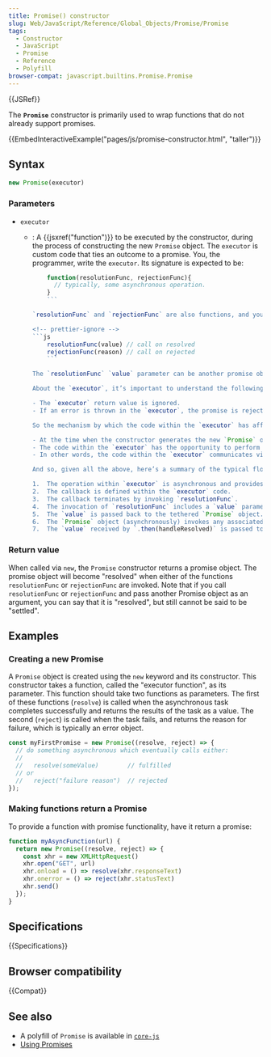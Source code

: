 ```yaml
---
title: Promise() constructor
slug: Web/JavaScript/Reference/Global_Objects/Promise/Promise
tags:
  - Constructor
  - JavaScript
  - Promise
  - Reference
  - Polyfill
browser-compat: javascript.builtins.Promise.Promise
---
```

{{JSRef}}

The **`Promise`** constructor is primarily used to wrap
functions that do not already support promises.

{{EmbedInteractiveExample("pages/js/promise-constructor.html", "taller")}}

## Syntax

```js
new Promise(executor)
```

### Parameters

- `executor`

  - : A {{jsxref("function")}} to be executed by the constructor, during the process of
    constructing the new `Promise` object. The `executor`
    is custom code that ties an outcome to a promise. You, the programmer, write the
    `executor`. Its signature is expected to be:

    ```js
        function(resolutionFunc, rejectionFunc){
          // typically, some asynchronous operation.
        }
        ```

    `resolutionFunc` and `rejectionFunc` are also functions, and you can give them whatever actual names you want. Their signatures are simple: they accept a single parameter of any type.

    <!-- prettier-ignore -->
    ```js
        resolutionFunc(value) // call on resolved
        rejectionFunc(reason) // call on rejected
        ```

    The `resolutionFunc` `value` parameter can be another promise object, in which case the promise gets dynamically inserted into the [promise chain](/en-US/docs/Web/JavaScript/Reference/Global_Objects/Promise#chained_promises).

    About the `executor`, it’s important to understand the following:

    - The `executor` return value is ignored.
    - If an error is thrown in the `executor`, the promise is rejected.

    So the mechanism by which the code within the `executor` has affect is as follows:

    - At the time when the constructor generates the new `Promise` object, it also generates a corresponding pair of functions for `resolutionFunc` and `rejectionFunc`; these are "tethered" to the `Promise` object.
    - The code within the `executor` has the opportunity to perform some operation and then reflect the operation's outcome (if the value is not another Promise object) as either "resolved" or "rejected", by terminating with an invocation of either the `resolutionFunc` or the `rejectionFunc`, respectively.
    - In other words, the code within the `executor` communicates via the side effect caused by `resolutionFunc` or `rejectionFunc`. The side effect is that the `Promise` object either becomes "resolved", or "rejected".

    And so, given all the above, here’s a summary of the typical flow:

    1.  The operation within `executor` is asynchronous and provides a callback.
    2.  The callback is defined within the `executor` code.
    3.  The callback terminates by invoking `resolutionFunc`.
    4.  The invocation of `resolutionFunc` includes a `value` parameter.
    5.  The `value` is passed back to the tethered `Promise` object.
    6.  The `Promise` object (asynchronously) invokes any associated `.then(handleResolved)`.
    7.  The `value` received by `.then(handleResolved)` is passed to the invocation of `handleResolved` as an input parameter (see [Chained Promises](/en-US/docs/Web/JavaScript/Reference/Global_Objects/Promise#chained_promises)).

### Return value

When called via `new`, the `Promise` constructor returns a
promise object. The promise object will become "resolved" when either of the functions
`resolutionFunc` or `rejectionFunc` are
invoked. Note that if you call `resolutionFunc` or
`rejectionFunc` and pass another Promise object as an argument,
you can say that it is "resolved", but still cannot be said to be "settled".

## Examples

### Creating a new Promise

A `Promise` object is created using the `new` keyword and its
constructor. This constructor takes a function, called the "executor function", as its
parameter. This function should take two functions as parameters. The first of these
functions (`resolve`) is called when the asynchronous task completes
successfully and returns the results of the task as a value. The second
(`reject`) is called when the task fails, and returns the reason for failure,
which is typically an error object.

```js
const myFirstPromise = new Promise((resolve, reject) => {
  // do something asynchronous which eventually calls either:
  //
  //   resolve(someValue)        // fulfilled
  // or
  //   reject("failure reason")  // rejected
});
```

### Making functions return a Promise

To provide a function with promise functionality, have it return a promise:

```js
function myAsyncFunction(url) {
  return new Promise((resolve, reject) => {
    const xhr = new XMLHttpRequest()
    xhr.open("GET", url)
    xhr.onload = () => resolve(xhr.responseText)
    xhr.onerror = () => reject(xhr.statusText)
    xhr.send()
  });
}
```

## Specifications

{{Specifications}}

## Browser compatibility

{{Compat}}

## See also

- A polyfill of `Promise` is available in [`core-js`](https://github.com/zloirock/core-js#ecmascript-promise)
- [Using Promises](/en-US/docs/Web/JavaScript/Guide/Using_promises)

